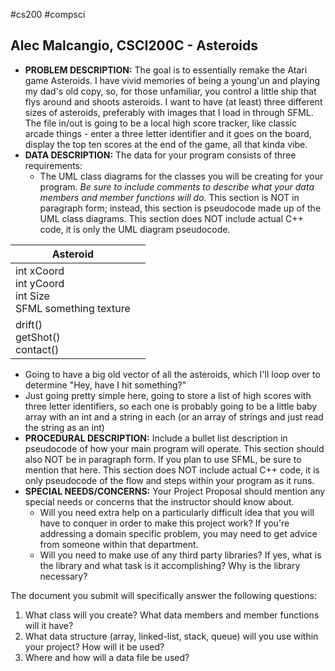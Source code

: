  #cs200 #compsci

## Alec Malcangio, CSCI200C - Asteroids

- **PROBLEM DESCRIPTION:** The goal is to essentially remake the Atari game Asteroids. I have vivid memories of being a young'un and playing my dad's old copy, so, for those unfamiliar, you control a little ship that flys around and shoots asteroids. I want to have (at least) three different sizes of asteroids, preferably with images that I load in through SFML. The file in/out is going to be a local high score tracker, like classic arcade things - enter a three letter identifier and it goes on the board, display the top ten scores at the end of the game, all that kinda vibe.
- **DATA DESCRIPTION:** The data for your program consists of three requirements:
    - The UML class diagrams for the classes you will be creating for your program. _Be sure to include comments to describe what your data members and member functions will do._ This section is NOT in paragraph form; instead, this section is pseudocode made up of the UML class diagrams. This section does NOT include actual C++ code, it is only the UML diagram pseudocode.

| Asteroid                                                       |     |
| -------------------------------------------------------------- | --- |
| int xCoord<br>int yCoord<br>int Size<br>SFML something texture |     |
| drift()<br>getShot()<br>contact()                              |     |


- Going to have a big old vector of all the asteroids, which I'll loop over to determine "Hey, have I hit something?"
- Just going pretty simple here, going to store a list of high scores with three letter identifiers, so each one is probably going to be a little baby array with an int and a string in each (or an array of strings and just read the string as an int)
- **PROCEDURAL DESCRIPTION:** Include a bullet list description in pseudocode of how your main program will operate. This section should also NOT be in paragraph form. If you plan to use SFML, be sure to mention that here. This section does NOT include actual C++ code, it is only pseudocode of the flow and steps within your program as it runs.
- **SPECIAL NEEDS/CONCERNS:** Your Project Proposal should mention any special needs or concerns that the instructor should know about.
    - Will you need extra help on a particularly difficult idea that you will have to conquer in order to make this project work? If you're addressing a domain specific problem, you may need to get advice from someone within that department.
    - Will you need to make use of any third party libraries? If yes, what is the library and what task is it accomplishing? Why is the library necessary?

The document you submit will specifically answer the following questions:

1. What class will you create? What data members and member functions will it have?
2. What data structure (array, linked-list, stack, queue) will you use within your project? How will it be used?
3. Where and how will a data file be used?


